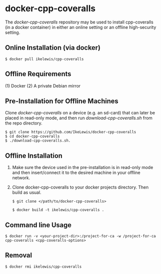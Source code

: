 docker-cpp-coveralls
====================

The *docker-cpp-coveralls* repository may be used to install
cpp-coveralls (in a docker container) in either an online setting or
an offline high-security setting.

Online Installation (via docker)
--------------------------------

```
$ docker pull ikelewis/cpp-coveralls
```

Offline Requirements
--------------------

(1) Docker
(2) A private Debian mirror

Pre-Installation for Offline Machines
-------------------------------------

Clone *docker-cpp-coveralls* on a device (e.g. an sd-card) that can
later be placed in read-only mode, and then run
*download-cpp-coveralls.sh* from the repo directory.

```
$ git clone https://github.com/IkeLewis/docker-cpp-coveralls
$ cd docker-cpp-coveralls
$ ./download-cpp-coveralls.sh.
```

Offline Installation
--------------------

1) Make sure the device used in the pre-installation is in read-only
   mode and then insert/connect it to the desired machine in your
   offline network.

2) Clone docker-cpp-coveralls to your docker projects directory.  Then
   build as usual.

   ```
   $ git clone </path/to/docker-cpp-coveralls>

   $ docker build -t ikelewis/cpp-coveralls .
   ```

Command line Usage
------------------

```
$ docker run -v <your-project-dir>:/project-for-ca -w /project-for-ca
cpp-coveralls <cpp-coveralls-options>
```

Removal
-------

```
$ docker rmi ikelewis/cpp-coveralls
```